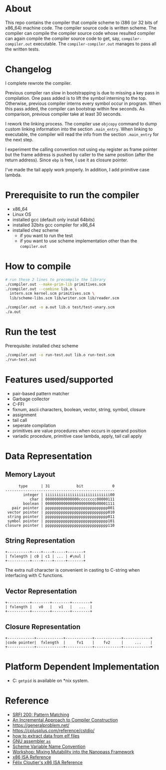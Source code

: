 # About
This repo contains the compiler that compile scheme to i386 (or 32 bits of x86_64) machine code. The compiler source code is written scheme. The compiler can compile the compiler source code whose resulted compiler can again compile the compiler source code to get, say, `compiler-compiler.out` executable. The `compiler-compiler.out` manages to pass all the written tests.

# Changelog
I complete rewrote the compiler.

Previous compiler ran slow in bootstrapping is due to missing a key pass in compilation.
One pass added is to lift the symbol interning to the top.
Otherwise, previous compiler interns every symbol occur in program.
When this pass added, the compiler can bootstrap within few seconds.
As comparison, previous compiler take at least 30 seconds.

I rework the linking process. The compiler use `objcopy` command to dump custom linking information into the section `.main_entry`.
When linking to executable, the compiler will read the info from the section `.main_entry` for the next step.

I experiment the calling convention not using `ebp` register as frame pointer
but the frame address is pushed by caller to the same position (after the return address).
Since `ebp` is free, I use it as closure pointer.

I've made the tail apply work properly. In addition, I add primitive case lambda.

# Prerequisite to run the compiler
- x86_64
- Linux OS
- installed gcc (default only install 64bits)
- installed 32bits gcc compiler for x86_64
- installed chez scheme
  - if you want to run the test
  - if you want to use scheme implementation other than the `compiler.out`

# How to compile
```bash
# run these 2 lines to precompile the library
./compiler.out --make-prim-lib primitives.scm
./compiler.out --combine lib.o \
  intern.scm kernel.scm primitives.scm \
  lib/scheme-libs.scm lib/writer.scm lib/reader.scm

./compiler.out -o a.out lib.o test/test-unary.scm
./a.out
```

# Run the test
Prerequisite: installed chez scheme
```bash
./compiler.out -o run-test.out lib.o run-test.scm
./run-test.out
```

# Features used/supported
- pair-based pattern matcher
- Garbage collector
- C-FFI
- fixnum, ascii characters, boolean, vector, string, symbol, closure
- assignment
- tail call
- seperate compilation
- primitives are value procedures when occurs in operand position
- variadic procedure, primitive case lambda, apply, tail call apply

# Data Representation
## Memory Layout
```
      type      | 31            bit             0
-------------------------------------------------
        integer | iiiiiiiiiiiiiiiiiiiiiiiiiiiii00
           char | 000000000000000cccccccc00000111
        boolean | 0000000000000000000000b00001111
   pair pointer | pppppppppppppppppppppppppppp001
 vector pointer | pppppppppppppppppppppppppppp010
 string pointer | pppppppppppppppppppppppppppp011
 symbol pointer | pppppppppppppppppppppppppppp101
closure pointer | pppppppppppppppppppppppppppp110
```

## String Representation
```
+----------+----+----+-----+-------+
| fxlength | c0 | c1 | ... | #\nul |
+----------+----+----+-----+-------+
```
The extra null character is convenient in casting to C-string when interfacing with C functions.

## Vector Representation
```
+----------+--------+--------+--------+
| fxlength |   v0   |   v1   |   ...  |
+----------+--------+--------+--------+
```

## Closure Representation
```
+------------+------------+------------+------------+------------+
|code pointer|  fxlength  |     fv1    |    fv2     |     ...    |
+------------+------------+------------+------------+------------+
```

# Platform Dependent Implementation
- C: `getpid` is available on *nix system.

# Reference
- [SRFI 200: Pattern Matching](https://srfi.schemers.org/srfi-200/srfi-200.html)
- [An Incremental Approach to Compiler Construction](http://scheme2006.cs.uchicago.edu/11-ghuloum.pdf)
- https://generalproblem.net/
- https://cplusplus.com/reference/cstdio/
- [how to extract data from elf files](https://stackoverflow.com/questions/1685483/how-can-i-examine-contents-of-a-data-section-of-an-elf-file-on-linux)
- [GNU assembler `as`](https://sourceware.org/binutils/docs/as/)
- [Scheme Variable Name Convention](http://community.schemewiki.org/?variable-naming-convention)
- [Workshop: Mixing Mutability into the Nanopass Framework](https://www.youtube.com/watch?v=wTGlKCfP90A)
- [x86 ISA Reference](https://c9x.me/x86)
- [Félix Cloutier's x86 ISA Reference](https://www.felixcloutier.com/x86/)